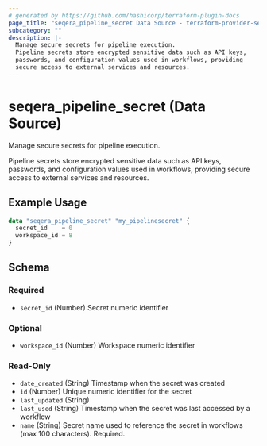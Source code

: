 ```yaml
---
# generated by https://github.com/hashicorp/terraform-plugin-docs
page_title: "seqera_pipeline_secret Data Source - terraform-provider-seqera"
subcategory: ""
description: |-
  Manage secure secrets for pipeline execution.
  Pipeline secrets store encrypted sensitive data such as API keys,
  passwords, and configuration values used in workflows, providing
  secure access to external services and resources.
---
```


# seqera_pipeline_secret (Data Source)

Manage secure secrets for pipeline execution.

Pipeline secrets store encrypted sensitive data such as API keys,
passwords, and configuration values used in workflows, providing
secure access to external services and resources.

## Example Usage

```terraform
data "seqera_pipeline_secret" "my_pipelinesecret" {
  secret_id    = 0
  workspace_id = 8
}
```

<!-- schema generated by tfplugindocs -->
## Schema

### Required

- `secret_id` (Number) Secret numeric identifier

### Optional

- `workspace_id` (Number) Workspace numeric identifier

### Read-Only

- `date_created` (String) Timestamp when the secret was created
- `id` (Number) Unique numeric identifier for the secret
- `last_updated` (String)
- `last_used` (String) Timestamp when the secret was last accessed by a workflow
- `name` (String) Secret name used to reference the secret in workflows (max 100 characters). Required.
